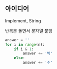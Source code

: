 ## 아이디어
Implement, String  
  
반복문 돌면서 문자열 붙임
```python
answer = ''
for i in range(n):
    if i & 1:
        answer += '박'
    else:
        answer += '수'
````
